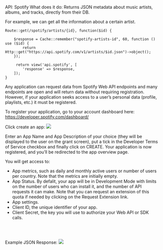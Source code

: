 API: Spotify
What does it do: Returns JSON metadata about music artists, albums, and tracks, directly from their DB.

For example, we can get all the information about a certain artist.

```
Route::get(/spotify/artists/{id}, function($id) {

    $response = Cache::remember("spotify-artists-id", 60, function () use ($id) {
        return Http::get("https://api.spotify.com/v1/artists/$id.json")->object();
    });

     return view('api.spotify', [
        'response' => $response,
    ]);
}

```

Any application can request data from Spotify Web API endpoints and many endpoints are open and will return data without requiring registration. However, if your application seeks access to a user’s personal data (profile, playlists, etc.) it must be registered. 

To register your application, go to your account dashboard here:
https://developer.spotify.com/dashboard/

Click create an app:
<img src = "https://developer.spotify.com/assets/createappdialog.png">

Enter an App Name and App Description of your choice (they will be displayed to the user on the grant screen), put a tick in the Developer Terms of Service checkbox and finally click on CREATE. Your application is now registered, and you’ll be redirected to the app overview page.

You will get access to:
<ul>
    <li>App metrics, such as daily and monthly active users or number of users per country. Note that the metrics are initially empty.
    </li>
<li>
    App Status. By defalit, your app will be in Development Mode with limits on the number of users who can install it, and the number of API requests it can make. Note that you can request an extension of this quota if needed by clicking on the Request Extension link.
</li>
<li>App settings. </li>
<li> Client ID, the unique identifier of your app. </li>
<li>Client Secret, the key you will use to authorize your Web API or SDK calls. </li>
</ul>

<br>
<br>

Example JSON Response:
<img src = "https://i.gyazo.com/3469174d908646d82de5cb2c31fd677c.png">